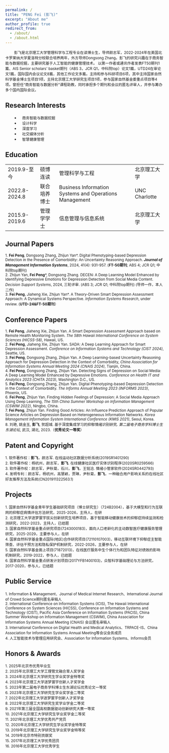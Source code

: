 ```yaml
---
permalink: /
title: "PENG Fei (彭飞)"
excerpt: "About me"
author_profile: true
redirect_from: 
  - /about/
  - /about.html
---
```

&emsp;&emsp;<small>彭飞是北京理工大学管理科学与工程专业在读博士生，导师颜志军，2022-2024年在美国北卡罗莱纳大学夏洛特分校联合培养两年，外方导师Dongsong Zhang。彭飞的研究兴趣在于商务智能与数据挖掘，主要研究基于人工智能的健康管理技术。
以第一作者或通讯作者发表FT50期刊1篇、AIS Senior scholars' basket期刊（ABS 3，JCR Q1，中科院top）论文1篇，UTD24在审论文1篇，国际国内会议论文8篇，其他工作论文多篇。主持和参与科研项目6项，其中主持国家自然科学基金博士生项目1项，主持北京理工大学研究生项目1项，参与国家自然基金委重点项目等4项。曾担任“商务智能与数据分析”课程助教，同时承担多个期刊和会议的匿名评审人，并参与筹办多个国内国际会议。</small><br>


Research Interests
------
&emsp;&emsp;• &emsp;<small>商务智能与数据挖掘</small><br>
&emsp;&emsp;• &emsp;<small>设计科学</small><br>
&emsp;&emsp;• &emsp;<small>深度学习</small><br>
&emsp;&emsp;• &emsp;<small>社交媒体分析</small><br>
&emsp;&emsp;• &emsp;<small>智慧健康管理</small><br>

Education
------
<table style="border: none;">
  <tr><td style="border: none;">2019.9-至今</td><td style="border: none;">硕博连读</td><td style="border: none;">管理科学与工程</td><td style="border: none;">北京理工大学</td></tr>
  <tr><td style="border: none;">2022.8-2024.8</td><td style="border: none;">联合培养博士</td><td style="border: none;">Business Information Systems and Operations Management</td><td style="border: none;">UNC Charlotte</td></tr>
  <tr><td style="border: none;">2015.9-2019.6</td><td style="border: none;">管理学学士</td><td style="border: none;">信息管理与信息系统</td><td style="border: none;">北京理工大学</td></tr>
</table>

Journal Papers
------
<small>1. **Fei Peng**, Dongsong Zhang, Zhijun Yan*. Digital Phenotyping-based Depression Detection in the Presence of Comorbidity: An Uncertainty Reasoning Approach. _**Journal of Management Information Systems**_, 2024, 41(4): 931-957. (**FT-50期刊**; ABS 4; JCR Q1; 中科院top期刊)</small><br>
<small>2. Zhijun Yan, **Fei Peng***, Dongsong Zhang. DECEN: A Deep Learning Model Enhanced by Identifying Depressive Emotions for Depression Detection from Social Media Content. _Decision Support Systems_, 2024, 三轮评审. (ABS 3; JCR Q1; 中科院top期刊) (导师一作，本人二作)</small><br>
<small>3. **Fei Peng**, Jiaheng Xie, Zhijun Yan*. A Theory-Driven Smart Depression Assessment Approach: A Dynamical Systems Perspective. _Information Systems Research_, under review. (**UTD-24&FT-50期刊**）</small><br>

Conference Papers
------
<small>1. **Fei Peng**, Jiaheng Xie, Zhijun Yan. A Smart Depression Assessment Approach based on Remote Health Monitoring System. *The 58th Hawaii International Conference on System Sciences (HICSS-58)*, Hawaii, US.</small><br>
<small>2. **Fei Peng**, Jiaheng Xie, Zhijun Yan. SADA: A Deep Learning Approach for Smart Depression Assessment. *Conference on Information Systems and Technology (CIST 2024)*, Seattle, US.</small><br>
<small>3. **Fei Peng**, Dongsong Zhang, Zhijun Yan. A Deep Learning-based Uncertainty Reasoning Approach for Depression Detection in the Context of Comorbidity, *China Association for Information Systems Annual Meeting 2024 (CNAIS 2024)*, Tianjin, China.</small><br>
<small>4. **Fei Peng**, Dongsong Zhang, Zhijun Yan. Detecting Signs of Depression on Social Media: A Deep Learning Model Enhanced by Depressive Emotions. *Conference on Health IT and Analytics 2023 (CHITA 2023)*, Washington D.C., US.</small><br>
<small>5. **Fei Peng**, Dongsong Zhang, Zhijun Yan. Digital Phenotyping-based Depression Detection in the Context of Comorbidity. *The Informs Annual Meeting 2023 (INFORMS 2023)*, Phoenix, US.</small><br>
<small>6. **Fei Peng**, Zhijun Yan. Finding Hidden Feelings of Depression: A Social Media Approach Using Deep Learning, *The 15th China Summer Workshop on Information Management (CSWIM 2022)*, Ningbo, China.</small><br>
<small>7. **Fei Peng**, Zhijun Yan. Finding Good Articles: An Influence Prediction Approach of Popular Science Articles on Depression Based on Heterogeneous Information Networks. *Korea Management Information System International Conference (KMIS 2021)*, Seoul, Korea.</small><br>
<small>8. 刘艳, 姚金玉, **彭飞**, 贺超城. 基于深度集成学习的抑郁情绪识别研究. *第二届电子商务学科博士生东湖论坛*, 武汉, 湖北, 2023.（**优秀论文一等奖**）</small><br>

Patent and Copyright
------
<small>1. 软件著作权：**彭飞**，颜志军. 在线运动社区数据分析系统(2019SR1401290)</small><br>
<small>2. 软件著作权：杨杭州，颜志军，**彭飞**. 在线健康社区医疗实体识别程序(2020SR0259566)</small><br>
<small>3. 软件著作权：颜志军，尹秋菊，石川，**彭飞**，王铭洽. 情绪小管家软件(2024SR0442793)</small><br>
<small>4. 发明专利：颜志军，杨杭州，高慧颖，贾琳，尹秋菊，**彭飞**，一种融合用户影响关系的在线社区好友推荐方法及系统(CN201911322563.1)</small>

Projects
------
<small>1. 国家自然科学基金青年学生基础研究项目（博士研究生）（724B2004），基于大模型和行为互联网的抑郁症病情评估方法研究，2025-2026，主持人，在研</small><br>
<small>2. 北京理工大学逐梦寰宇拔尖创新研究生培养项目，基于智能移动健康技术的抑郁症持续监测和检测研究，2022-2023，主持人，已结题</small><br>
<small>3. 国家自然科学基金重点研究项目(7243000183)，面向人口老龄化的主动数智医疗健康服务管理研究，2025-2029，主要参与人，在研</small><br>
<small>4. 国家自然科学基金重点国际(地区)合作研究项目(72110107003)，移动互联环境下抑郁症主智能筛查、评估干预方法和隐私保护机制研究，2022-2026，主要参与人，在研</small><br>
<small>5. 国家自然科学基金面上项目(71872013)，在线医疗服务中生个体行为和团队特征对绩效的影响机制研究，2019-2022，参与人，已结题</small><br>
<small>6. 国家自然科学基金重点研发计划项目(2017YFB1400103)，众智科学基础理论与方法研究，2017-2020，参与人，已结题</small>

Public Service
------
<small>1. Information & Management、Journal of Medical Internet Research、International Journal of Crowd Science期刊匿名审稿人</small><br>
<small>2. International Conference on Information Systems (ICIS), The Hawaii International Conference on System Sciences (HICSS), Conference on Information Systems and Technology (CIST), Pacific Asia Conference on Information Systems (PACIS), China Summer Workshop on Information Management (CSWIM), China Association for Information Systems Annual Meeting (CNAIS) 会议匿名审稿人</small><br>
<small>3. International Conference on Digital Health and Medical Analytics、TRPACE-IS、China Association for Information Systems Annual Meeting等会议会务成员</small><br>
<small>4. 人工智能技术与管理应用研究会、Association for Information Systems、Informs会员</small>

Honors & Awards
------
<small>1. 2025年北京市优秀毕业生</small><br>
<small>2. 2025年北京理工大学工理管文融合育人奖学金</small><br>
<small>3. 2024年北京理工大学研究生学业奖学金特等奖</small><br>
<small>4. 2023年北京理工大学逐梦寰宇创新人才奖学金</small><br>
<small>5. 2023年第二届电子商务学科博士生东湖论坛优秀论文一等奖</small><br>
<small>6. 2023年北京理工大学研究生学业奖学金二等奖</small><br>
<small>7. 2022年北京理工大学逐梦寰宇创新人才奖学金</small><br>
<small>8. 2022年北京理工大学研究生奖学业学金二等奖</small><br>
<small>9. 2021年第三届全国高校数据驱动创新研究大赛一等奖</small><br>
<small>10. 2021年北京理工大学研究生学业奖学金二等奖</small><br>
<small>11. 2021年北京理工大学优秀共产党员</small><br>
<small>12. 2020年北京理工大学研究生学业奖学金特等奖</small><br>
<small>13. 2019年北京理工大学研究生学业奖学金特等奖</small><br>
<small>14. 2019年北京市特别贡献奖</small><br>
<small>15. 2017年北京理工大学优秀团员</small><br>
<small>16. 2016年北京理工大学优秀学生</small>

